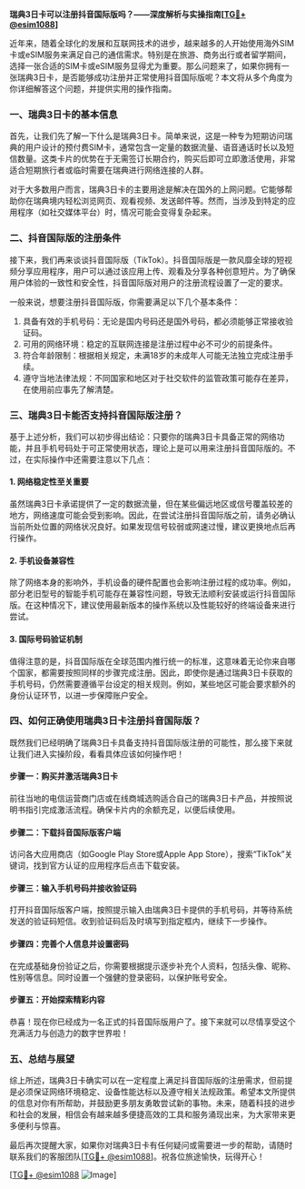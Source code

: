 **瑞典3日卡可以注册抖音国际版吗？——深度解析与实操指南[[TG💪+ @esim1088](https://t.me/s/esim1088)]**

近年来，随着全球化的发展和互联网技术的进步，越来越多的人开始使用海外SIM卡或eSIM服务来满足自己的通信需求。特别是在旅游、商务出行或者留学期间，选择一张合适的SIM卡或eSIM服务显得尤为重要。那么问题来了，如果你拥有一张瑞典3日卡，是否能够成功注册并正常使用抖音国际版呢？本文将从多个角度为你详细解答这个问题，并提供实用的操作指南。

### 一、瑞典3日卡的基本信息

首先，让我们先了解一下什么是瑞典3日卡。简单来说，这是一种专为短期访问瑞典的用户设计的预付费SIM卡，通常包含一定量的数据流量、语音通话时长以及短信数量。这类卡片的优势在于无需签订长期合约，购买后即可立即激活使用，非常适合短期旅行者或临时需要在瑞典进行网络连接的人群。

对于大多数用户而言，瑞典3日卡的主要用途是解决在国外的上网问题。它能够帮助你在瑞典境内轻松浏览网页、观看视频、发送邮件等。然而，当涉及到特定的应用程序（如社交媒体平台）时，情况可能会变得复杂起来。

### 二、抖音国际版的注册条件

接下来，我们再来谈谈抖音国际版（TikTok）。抖音国际版是一款风靡全球的短视频分享应用程序，用户可以通过该应用上传、观看及分享各种创意短片。为了确保用户体验的一致性和安全性，抖音国际版对用户的注册流程设置了一定的要求。

一般来说，想要注册抖音国际版，你需要满足以下几个基本条件：
1. 具备有效的手机号码：无论是国内号码还是国外号码，都必须能够正常接收验证码。
2. 可用的网络环境：稳定的互联网连接是注册过程中必不可少的前提条件。
3. 符合年龄限制：根据相关规定，未满18岁的未成年人可能无法独立完成注册手续。
4. 遵守当地法律法规：不同国家和地区对于社交软件的监管政策可能存在差异，在使用前应事先了解清楚。

### 三、瑞典3日卡能否支持抖音国际版注册？

基于上述分析，我们可以初步得出结论：只要你的瑞典3日卡具备正常的网络功能，并且手机号码处于可正常使用状态，理论上是可以用来注册抖音国际版的。不过，在实际操作中还需要注意以下几点：

#### 1. 网络稳定性至关重要
虽然瑞典3日卡承诺提供了一定的数据流量，但在某些偏远地区或信号覆盖较差的地方，网络速度可能会受到影响。因此，在尝试注册抖音国际版之前，请务必确认当前所处位置的网络状况良好。如果发现信号较弱或网速过慢，建议更换地点后再行操作。

#### 2. 手机设备兼容性
除了网络本身的影响外，手机设备的硬件配置也会影响注册过程的成功率。例如，部分老旧型号的智能手机可能存在兼容性问题，导致无法顺利安装或运行抖音国际版。在这种情况下，建议使用最新版本的操作系统以及性能较好的终端设备来进行尝试。

#### 3. 国际号码验证机制
值得注意的是，抖音国际版在全球范围内推行统一的标准，这意味着无论你来自哪个国家，都需要按照同样的步骤完成注册。因此，即使你是通过瑞典3日卡获取的手机号码，仍然需要遵循平台设定的相关规则。例如，某些地区可能会要求额外的身份认证环节，以进一步保障账户安全。

### 四、如何正确使用瑞典3日卡注册抖音国际版？

既然我们已经明确了瑞典3日卡具备支持抖音国际版注册的可能性，那么接下来就让我们进入实操阶段，看看具体应该如何操作吧！

#### 步骤一：购买并激活瑞典3日卡
前往当地的电信运营商门店或在线商城选购适合自己的瑞典3日卡产品，并按照说明书指引完成激活流程。确保卡片内的余额充足，以便后续使用。

#### 步骤二：下载抖音国际版客户端
访问各大应用商店（如Google Play Store或Apple App Store），搜索“TikTok”关键词，找到官方认证的应用程序后点击下载安装。

#### 步骤三：输入手机号码并接收验证码
打开抖音国际版客户端，按照提示输入由瑞典3日卡提供的手机号码，并等待系统发送的验证码短信。收到验证码后及时填写到指定框内，继续下一步操作。

#### 步骤四：完善个人信息并设置密码
在完成基础身份验证之后，你需要根据提示逐步补充个人资料，包括头像、昵称、性别等信息。同时设置一个强健的登录密码，以保护账号安全。

#### 步骤五：开始探索精彩内容
恭喜！现在你已经成为一名正式的抖音国际版用户了。接下来就可以尽情享受这个充满活力与创造力的数字世界啦！

### 五、总结与展望

综上所述，瑞典3日卡确实可以在一定程度上满足抖音国际版的注册需求，但前提是必须保证网络环境稳定、设备性能达标以及遵守相关法规政策。希望本文所提供的信息对你有所帮助，并鼓励更多朋友勇敢尝试新的事物。未来，随着科技的进步和社会的发展，相信会有越来越多便捷高效的工具和服务涌现出来，为大家带来更多便利与惊喜。

最后再次提醒大家，如果你对瑞典3日卡有任何疑问或需要进一步的帮助，请随时联系我们的客服团队[[TG💪+ @esim1088](https://t.me/s/esim1088)]。祝各位旅途愉快，玩得开心！

[[TG💪+ @esim1088](https://t.me/s/esim1088) ![Image](https://i.postimg.cc/4NQfJmqS/Snipaste-2025-05-13-00-14-12.png)]